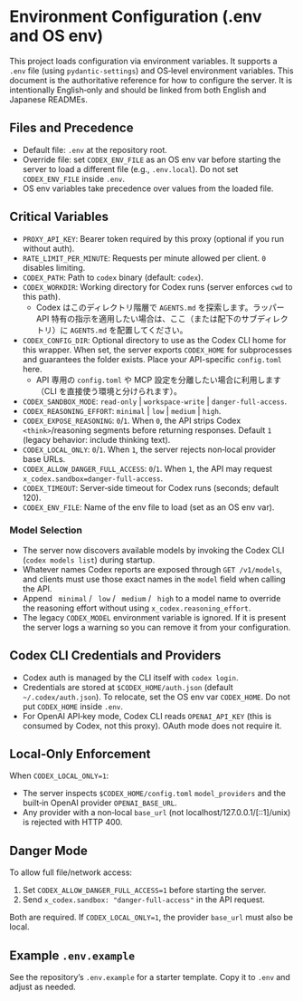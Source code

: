 # Environment Configuration (.env and OS env)

This project loads configuration via environment variables. It supports a `.env` file (using `pydantic-settings`) and OS‑level environment variables. This document is the authoritative reference for how to configure the server. It is intentionally English‑only and should be linked from both English and Japanese READMEs.

## Files and Precedence

- Default file: `.env` at the repository root.
- Override file: set `CODEX_ENV_FILE` as an OS env var before starting the server to load a different file (e.g., `.env.local`). Do not set `CODEX_ENV_FILE` inside `.env`.
- OS env variables take precedence over values from the loaded file.

## Critical Variables

- `PROXY_API_KEY`: Bearer token required by this proxy (optional if you run without auth).
- `RATE_LIMIT_PER_MINUTE`: Requests per minute allowed per client. `0` disables limiting.
- `CODEX_PATH`: Path to `codex` binary (default: `codex`).
- `CODEX_WORKDIR`: Working directory for Codex runs (server enforces `cwd` to this path).
  - Codex はこのディレクトリ階層で `AGENTS.md` を探索します。ラッパー API 特有の指示を適用したい場合は、ここ（または配下のサブディレクトリ）に `AGENTS.md` を配置してください。
- `CODEX_CONFIG_DIR`: Optional directory to use as the Codex CLI home for this wrapper. When set, the server exports `CODEX_HOME` for subprocesses and guarantees the folder exists. Place your API-specific `config.toml` here.
  - API 専用の `config.toml` や MCP 設定を分離したい場合に利用します（CLI を直接使う環境と分けられます）。
- `CODEX_SANDBOX_MODE`: `read-only` | `workspace-write` | `danger-full-access`.
- `CODEX_REASONING_EFFORT`: `minimal` | `low` | `medium` | `high`.
- `CODEX_EXPOSE_REASONING`: `0`/`1`. When `0`, the API strips Codex `<think>`/reasoning segments before returning responses. Default `1` (legacy behavior: include thinking text).
- `CODEX_LOCAL_ONLY`: `0`/`1`. When `1`, the server rejects non‑local provider base URLs.
- `CODEX_ALLOW_DANGER_FULL_ACCESS`: `0`/`1`. When `1`, the API may request `x_codex.sandbox=danger-full-access`.
- `CODEX_TIMEOUT`: Server‑side timeout for Codex runs (seconds; default 120).
- `CODEX_ENV_FILE`: Name of the env file to load (set as an OS env var).

### Model Selection

- The server now discovers available models by invoking the Codex CLI (`codex models list`) during startup.
- Whatever names Codex reports are exposed through `GET /v1/models`, and clients must use those exact names in the `model` field when calling the API.
- Append ` minimal` / ` low` / ` medium` / ` high` to a model name to override the reasoning effort without using `x_codex.reasoning_effort`.
- The legacy `CODEX_MODEL` environment variable is ignored. If it is present the server logs a warning so you can remove it from your configuration.

## Codex CLI Credentials and Providers

- Codex auth is managed by the CLI itself with `codex login`.
- Credentials are stored at `$CODEX_HOME/auth.json` (default `~/.codex/auth.json`). To relocate, set the OS env var `CODEX_HOME`. Do not put `CODEX_HOME` inside `.env`.
- For OpenAI API‑key mode, Codex CLI reads `OPENAI_API_KEY` (this is consumed by Codex, not this proxy). OAuth mode does not require it.

## Local‑Only Enforcement

When `CODEX_LOCAL_ONLY=1`:
- The server inspects `$CODEX_HOME/config.toml` `model_providers` and the built‑in OpenAI provider `OPENAI_BASE_URL`.
- Any provider with a non‑local `base_url` (not localhost/127.0.0.1/[::1]/unix) is rejected with HTTP 400.

## Danger Mode

To allow full file/network access:
1. Set `CODEX_ALLOW_DANGER_FULL_ACCESS=1` before starting the server.
2. Send `x_codex.sandbox: "danger-full-access"` in the API request.

Both are required. If `CODEX_LOCAL_ONLY=1`, the provider `base_url` must also be local.

## Example `.env.example`

See the repository’s `.env.example` for a starter template. Copy it to `.env` and adjust as needed.

